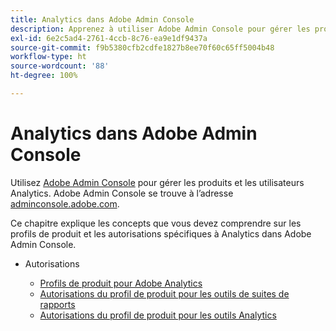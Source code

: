 ```yaml
---
title: Analytics dans Adobe Admin Console
description: Apprenez à utiliser Adobe Admin Console pour gérer les produits et les utilisateurs Analytics.
exl-id: 6e2c5ad4-2761-4ccb-8c76-ea9e1df9437a
source-git-commit: f9b5380cfb2cdfe1827b8ee70f60c65ff5004b48
workflow-type: ht
source-wordcount: '88'
ht-degree: 100%

---
```


# Analytics dans Adobe Admin Console

Utilisez [Adobe Admin Console](https://helpx.adobe.com/fr/enterprise/using/admin-console.html) pour gérer les produits et les utilisateurs Analytics. Adobe Admin Console se trouve à lʼadresse [adminconsole.adobe.com](https://adminconsole.adobe.com/).

Ce chapitre explique les concepts que vous devez comprendre sur les profils de produit et les autorisations spécifiques à Analytics dans Adobe Admin Console.

* Autorisations

   * [Profils de produit pour Adobe Analytics](/help/admin/admin-console/permissions/product-profile.md)
   * [Autorisations du profil de produit pour les outils de suites de rapports](/help/admin/admin-console/permissions/report-suite-tools.md)
   * [Autorisations du profil de produit pour les outils Analytics](/help/admin/admin-console/permissions/analytics-tools.md)
